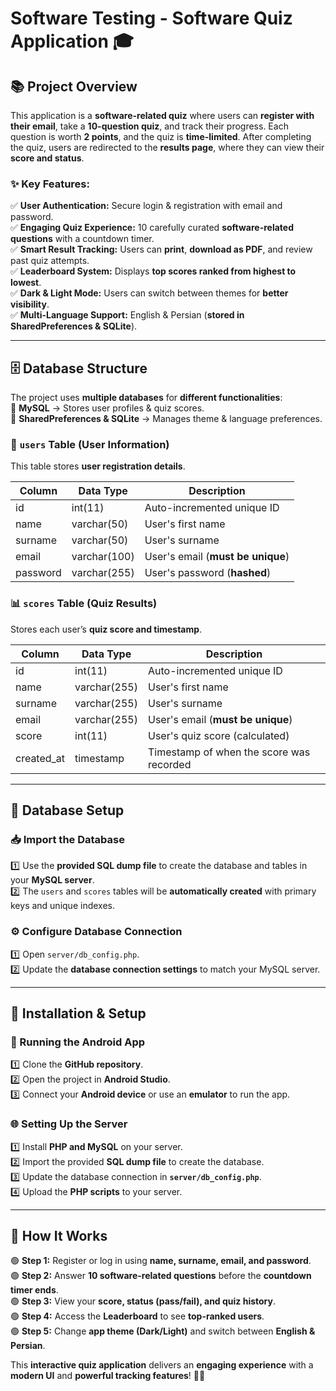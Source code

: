 # **Software Testing - Software Quiz Application** 🎓   

## **📚 Project Overview**  
This application is a **software-related quiz** where users can **register with their email**, take a **10-question quiz**, and track their progress. Each question is worth **2 points**, and the quiz is **time-limited**. After completing the quiz, users are redirected to the **results page**, where they can view their **score and status**.  

### **✨ Key Features:**  
✅ **User Authentication:** Secure login & registration with email and password.  
✅ **Engaging Quiz Experience:** 10 carefully curated **software-related questions** with a countdown timer.  
✅ **Smart Result Tracking:** Users can **print**, **download as PDF**, and review past quiz attempts.  
✅ **Leaderboard System:** Displays **top scores ranked from highest to lowest**.  
✅ **Dark & Light Mode:** Users can switch between themes for **better visibility**.  
✅ **Multi-Language Support:** English & Persian (**stored in SharedPreferences & SQLite**).  

---

## **🗄 Database Structure**  
The project uses **multiple databases** for **different functionalities**:  
📌 **MySQL** → Stores user profiles & quiz scores.  
📌 **SharedPreferences & SQLite** → Manages theme & language preferences.  

### **👥 `users` Table (User Information)**  
This table stores **user registration details**.

| Column    | Data Type    | Description                           |
|-----------|-------------|---------------------------------------|
| id        | int(11)     | Auto-incremented unique ID           |
| name      | varchar(50) | User's first name                    |
| surname   | varchar(50) | User's surname                       |
| email     | varchar(100)| User's email (**must be unique**)    |
| password  | varchar(255)| User's password (**hashed**)         |

### **📊 `scores` Table (Quiz Results)**  
Stores each user’s **quiz score and timestamp**.

| Column     | Data Type    | Description                           |
|------------|-------------|---------------------------------------|
| id         | int(11)     | Auto-incremented unique ID           |
| name       | varchar(255)| User's first name                    |
| surname    | varchar(255)| User's surname                       |
| email      | varchar(255)| User's email (**must be unique**)    |
| score      | int(11)     | User's quiz score (calculated)       |
| created_at | timestamp   | Timestamp of when the score was recorded |

---

## **🔧 Database Setup**  
### **📥 Import the Database**  
1️⃣ Use the **provided SQL dump file** to create the database and tables in your **MySQL server**.  
2️⃣ The `users` and `scores` tables will be **automatically created** with primary keys and unique indexes.  

### **⚙️ Configure Database Connection**  
1️⃣ Open `server/db_config.php`.  
2️⃣ Update the **database connection settings** to match your MySQL server.  

---

## **🚀 Installation & Setup**  
### **📱 Running the Android App**  
1️⃣ Clone the **GitHub repository**.  
2️⃣ Open the project in **Android Studio**.  
3️⃣ Connect your **Android device** or use an **emulator** to run the app.  

### **🌐 Setting Up the Server**  
1️⃣ Install **PHP and MySQL** on your server.  
2️⃣ Import the provided **SQL dump file** to create the database.  
3️⃣ Update the database connection in **`server/db_config.php`**.  
4️⃣ Upload the **PHP scripts** to your server.  

---

## **🎯 How It Works**  
🟢 **Step 1:** Register or log in using **name, surname, email, and password**.  
🟢 **Step 2:** Answer **10 software-related questions** before the **countdown timer ends**.  
🟢 **Step 3:** View your **score, status (pass/fail), and quiz history**.  
🟢 **Step 4:** Access the **Leaderboard** to see **top-ranked users**.  
🟢 **Step 5:** Change **app theme (Dark/Light)** and switch between **English & Persian**.  

This **interactive quiz application** delivers an **engaging experience** with a **modern UI** and **powerful tracking features**! 🚀🌟

